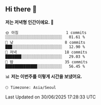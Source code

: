 ## Hi there 👋

<!--START_SECTION:waka-->
**저는 저녁형 인간이에요. 🦉** 

```text
🌞 아침                     1 commits           ░░░░░░░░░░░░░░░░░░░░░░░░░   01.61 % 
🌆 낮　                     8 commits           ███░░░░░░░░░░░░░░░░░░░░░░   12.90 % 
🌃 저녁                     18 commits          ███████░░░░░░░░░░░░░░░░░░   29.03 % 
🌙 밤　                     35 commits          ██████████████░░░░░░░░░░░   56.45 % 
```


📊 **저는 이번주를 이렇게 시간을 보냈어요.** 

```text
🕑︎ Timezone: Asia/Seoul
```


 Last Updated on 30/06/2025 17:28:33 UTC
<!--END_SECTION:waka-->

<!--
**inuse918/inuse918** is a ✨ _special_ ✨ repository because its `README.md` (this file) appears on your GitHub profile.

Here are some ideas to get you started:

- 🔭 I’m currently working on ...
- 🌱 I’m currently learning ...
- 👯 I’m looking to collaborate on ...
- 🤔 I’m looking for help with ...
- 💬 Ask me about ...
- 📫 How to reach me: ...
- 😄 Pronouns: ...
- ⚡ Fun fact: ...
-->
